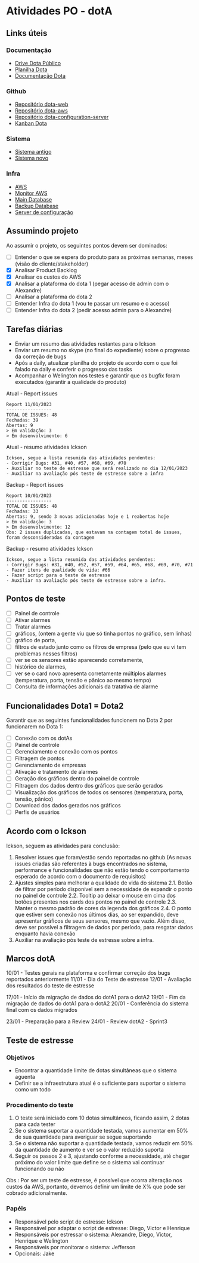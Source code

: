 # Atividades PO - dotA

## Links úteis

### Documentação

- [Drive Dota Público](https://drive.google.com/drive/folders/1El3wD3XIZfDskHNhqsmA-em18fU2ERw-)
- [Planilha Dota](https://docs.google.com/spreadsheets/d/1vYYiKfqUQ9IWmB7hvXE9hFXUomil17JVDZPd0AwVaeI/edit#gid=1690275737)
- [Documentação Dota](https://docs.google.com/document/d/1Nxw7SmU_juwZ-bb-b6BexMMARycb0FtNFS4UaKzPIWA/edit#heading=h.rhj9rwtufcy)

### Github

- [Repositório dota-web](https://github.com/lab-de-sistema-integraveis-tecnologico/dota-web)
- [Repositório dota-aws](https://github.com/lab-de-sistema-integraveis-tecnologico/dota-aws)
- [Repositório dota-configuration-server](https://github.com/lab-de-sistema-integraveis-tecnologico/dota-configuration-server)
- [Kanban Dota](https://github.com/orgs/lab-de-sistema-integraveis-tecnologico/projects/7)

### Sistema

- [Sistema antigo](https://sr.dota-iot.com.br/)
- [Sistema novo](https://dota-mobile.lsitec.org.br/)

### Infra

- [AWS](https://sa-east-1.console.aws.amazon.com/console/home?region=sa-east-1#)
- [Monitor AWS](https://sa-east-1.console.aws.amazon.com/cloudwatch/home?region=sa-east-1#dashboards:name=Monitora_Server_EC2)
- [Main Database](http://dota-mysql.mobile.lsitec.intranet/phpmyadmin/index.php)
- [Backup Database](https://dotabkp-mysql.mobile.lsitec.intranet/phpmyadmin/index.php)
- [Server de configuração](http://10.0.160.47:18083/#/login?to=/dashboard/overview)

## Assumindo projeto

Ao assumir o projeto, os seguintes pontos devem ser dominados:

- [ ] Entender o que se espera do produto para as próximas semanas, meses (visão do cliente/stakeholder)
- [x] Analisar Product Backlog
- [x] Analisar os custos do AWS
- [x] Analisar a plataforma do dota 1 (pegar acesso de admin com o Alexandre)
- [ ] Analisar a plataforma do dota 2
- [ ] Entender Infra do dota 1 (vou te passar um resumo e o acesso)
- [ ] Entender Infra do dota 2 (pedir acesso admin para o Alexandre)

## Tarefas diárias

- Enviar um resumo das atividades restantes para o Ickson
- Enviar um resumo no skype (no final do expediente) sobre o progresso da correção de bugs
- Após a daily, atualizar planilha do projeto de acordo com o que foi falado na daily e conferir o progresso das tasks
- Acompanhar o Welington nos testes e garantir que os bugfix foram executados (garantir a qualidade do produto)

Atual - Report issues

```
Report 11/01/2023
-----------------
TOTAL DE ISSUES: 48
Fechadas: 39
Abertas: 9
> Em validação: 3
> Em desenvolvimento: 6
```

Atual - resumo atividades Ickson

```
Ickson, segue a lista resumida das atividades pendentes:
- Corrigir Bugs: #31, #40, #57, #68, #69, #70
- Auxiliar no teste de estresse que será realizado no dia 12/01/2023
- Auxiliar na avaliação pós teste de estresse sobre a infra
```

Backup - Report issues

```
Report 10/01/2023
-----------------
TOTAL DE ISSUES: 48
Fechadas: 33
Abertas: 9, sendo 3 novas adicionadas hoje e 1 reabertas hoje
> Em validação: 3
> Em desenvolvimento: 12
Obs: 2 issues duplicadas, que estavam na contagem total de issues, foram desconsideradas da contagem
```

Backup - resumo atividades Ickson

```
Ickson, segue a lista resumida das atividades pendentes:
- Corrigir Bugs: #31, #40, #52, #57, #59, #64, #65, #68, #69, #70, #71
- Fazer itens de qualidade de vida: #66
- Fazer script para o teste de estresse
- Auxiliar na avaliação pós teste de estresse sobre a infra.
```



## Pontos de teste

- [ ] Painel de controle
- [ ] Ativar alarmes
- [ ] Tratar alarmes
- [ ] gráficos, (ontem a gente viu que só tinha pontos no gráfico, sem linhas)
- [ ] gráfico de porta,
- [ ] filtros de estado junto como os filtros de empresa (pelo que eu vi tem problemas nesses filtros)
- [ ] ver se os sensores estão aparecendo corretamente,
- [ ] histórico de alarmes,
- [ ] ver se o card novo apresenta corretamente múltiplos alarmes (temperatura, porta, tensão e pânico ao mesmo tempo)
- [ ] Consulta de informações adicionais da tratativa de alarme

## Funcionalidades Dota1 = Dota2

Garantir que as seguintes funcionalidades funcionem no Dota 2 por funcionarem no Dota 1:

- [ ] Conexão com os dotAs
- [ ] Painel de controle
- [ ] Gerenciamento e conexão com os pontos
- [ ] Filtragem de pontos
- [ ] Gerenciamento de empresas
- [ ] Ativação e tratamento de alarmes
- [ ] Geração dos gráficos dentro do painel de controle
- [ ] Filtragem dos dados dentro dos gráficos que serão gerados
- [ ] Visualização dos gráficos de todos os sensores (temperatura, porta, tensão, pânico)
- [ ] Download dos dados gerados nos gráficos
- [ ] Perfis de usuários

## Acordo com o Ickson

Ickson, seguem as atividades para conclusão:
1. Resolver issues que foram/estão sendo reportadas no github (As novas issues criadas são referentes à bugs encontrados no sistema, performance e funcionalidades que não estão tendo o comportamento esperado de acordo com o documento de requisitos)
2. Ajustes simples para melhorar a qualidade de vida do sistema
	2.1. Botão de filtrar por período disponível sem a necessidade de expandir o ponto no painel de controle
	2.2. Tooltip ao deixar o mouse em cima dos botões presentes nos cards dos pontos no painel de controle
	2.3. Manter o mesmo padrão de cores da legenda dos gráficos
	2.4. O ponto que estiver sem conexão nos últimos dias, ao ser expandido, deve apresentar gráficos de seus sensores, mesmo que vazio. Além disso, deve ser possível a filtragem de dados por período, para resgatar dados enquanto havia conexão
3. Auxiliar na avaliação pós teste de estresse sobre a infra.

## Marcos dotA

10/01 - Testes gerais na plataforma e confirmar correção dos bugs reportados anteriormente
11/01 - Dia do Teste de estresse
12/01 - Avaliação dos resultados do teste de estresse

17/01 - Início da migração de dados do dotA1 para o dotA2
19/01 - Fim da migração de dados do dotA1 para o dotA2
20/01 - Conferência do sistema final com os dados migrados

23/01 - Preparação para a Review
24/01 - Review dotA2 - Sprint3

## Teste de estresse

### Objetivos

- Encontrar a quantidade limite de dotas simultâneas que o sistema aguenta
- Definir se a infraestrutura atual é o suficiente para suportar o sistema como um todo

### Procedimento do teste

1. O teste será iniciado com 10 dotas simultâneos, ficando assim, 2 dotas para cada tester
2. Se o sistema suportar a quantidade testada, vamos aumentar em 50% de sua quantidade para averiguar se segue suportando
3. Se o sistema não suportar a quantidade testada, vamos reduzir em 50% da quantidade de aumento e ver se o valor reduzido suporta
4. Seguir os passos 2 e 3, ajustando conforme a necessidade, até chegar próximo do valor limite que define se o sistema vai continuar funcionando ou não

Obs.: Por ser um teste de estresse, é possível que ocorra alteração nos custos da AWS, portanto, devemos definir um limite de X% que pode ser cobrado adicionalmente.

### Papéis

- Responsável pelo script de estresse: Ickson
- Responsável por adaptar o script de estresse: Diego, Victor e Henrique
- Responsáveis por estressar o sistema: Alexandre, Diego, Victor, Henrique e Welington
- Responsáveis por monitorar o sistema: Jefferson 
- Opcionais: Jake

<!--stackedit_data:
eyJoaXN0b3J5IjpbLTQxNDU5NTUwOCwxODM1OTg5Nzk5LC0xOD
MzNTY3NTUzLC0yMDg1NjM4Mjk4LC0xMjk1MDI4Mjk3LDExNjMx
MTc2MDUsMTk3OTA5NDAwMCwxODA4NzIxNDI0LC0xMjgxMjMwOD
c0LDE3MTc0MjAyMSw1MjM4ODc3OTQsMTQ5MTUwNTU2NSwtMjA0
MzQxMDM3MywzNTY2Mzc2MzEsLTY2NTk1NTg0MCwtMzcwNDgyMj
g4LDU4MzExNzM1LDI0MjAwOTM4MCw5NTk3MDI4MDEsNDY0NTcz
OTU5XX0=
-->